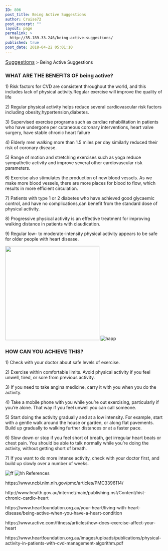 ```yaml
---
ID: 806
post_title: Being Active Suggestions
author: Cruise72
post_excerpt: ""
layout: page
permalink: >
  http://35.189.33.246/being-active-suggestions/
published: true
post_date: 2018-04-22 05:01:10
---
```

<p><a style="font-size: 16px; color: #333333;" href="http://www.cvdhelper.tk/suggestions/">Suggestions</a> &gt; Being Active Suggestions</p>		
			<h3>WHAT ARE THE BENEFITS OF being active?</h3>		
		<p>1) Risk factors for CVD are consistent throughout the world, and this includes lack of physical activity.Regular exercise will improve the quality of life</p><p>2) Regular physical activity helps reduce several cardiovascular risk factors including obesity,hypertension,diabetes.</p><p>3) Supervised exercise programs such as cardiac rehabilitation in patients who have undergone per cutaneous coronary interventions, heart valve surgery, have stable chronic heart failure</p><p>4) Elderly men walking more than 1.5 miles per day similarly reduced their risk of coronary disease.</p><p>5) Range of motion and stretching exercises such as yoga reduce sympathetic activity and improve several other cardiovascular risk parameters. </p><p>6) Exercise also stimulates the production of new blood vessels. As we make more blood vessels, there are more places for blood to flow, which results in more efficient circulation. </p><p>7) Patients with type 1 or 2 diabetes who have achieved good glycaemic control, and have no complications,can benefit from the standard dose of physical activity.</p><p>8) Progressive physical activity is an effective treatment for improving walking distance in patients with claudication.</p><p>9) Regular low- to moderate-intensity physical activity appears to be safe for older people with heart disease.</p>		
										<img width="300" height="300" src="http://35.197.184.33/wp-content/uploads/2018/04/Capture11-300x300.png" alt="" srcset="http://35.197.184.33/wp-content/uploads/2018/04/Capture11-300x300.png 300w, http://35.197.184.33/wp-content/uploads/2018/04/Capture11-150x150.png 150w, http://35.197.184.33/wp-content/uploads/2018/04/Capture11.png 452w" sizes="(max-width: 300px) 100vw, 300px" />											
										<img src="http://35.197.184.33/wp-content/uploads/elementor/thumbs/happ-np5h3jr0dil4wk8yg629kwkj5274rhidq07y0orrk4.png" title="happ" alt="happ" />											
			<h3>HOW CAN YOU ACHIEVE THIS?</h3>		
		<p>1) Check with your doctor about safe levels of exercise. </p><p>2) Exercise within comfortable limits. Avoid physical activity if you feel unwell, tired, or sore from previous activity.</p><p>3) If you need to take angina medicine, carry it with you when you do the activity. </p><p>4) Take a mobile phone with you while you’re out exercising, particularly if you’re alone. That way if you feel unwell you can call someone.</p><p>5) Start doing the activity gradually and at a low intensity. For example, start with a gentle walk around the house or garden, or along flat pavements. Build up gradually to walking further distances or at a faster pace. </p><p>6) Slow down or stop if you feel short of breath, get irregular heart beats or chest pain. You should be able to talk normally while you’re doing the activity, without getting short of breath. </p><p>7) If you want to do more intense activity, check with your doctor first, and build up slowly over a number of weeks.</p>		
										<img src="http://35.197.184.33/wp-content/uploads/2018/04/ff.png" title="ff" alt="ff" />											
										<img src="http://35.197.184.33/wp-content/uploads/2018/04/hh-1.png" title="hh" alt="hh" />											
												References  					
					<p>https://www.ncbi.nlm.nih.gov/pmc/articles/PMC3396114/</p><p>http://www.health.gov.au/internet/main/publishing.nsf/Content/hist-chronic-cardio-heart</p><p>https://www.heartfoundation.org.au/your-heart/living-with-heart-disease/being-active-when-you-have-a-heart-condition</p><p>https://www.active.com/fitness/articles/how-does-exercise-affect-your-heart</p><p>https://www.heartfoundation.org.au/images/uploads/publications/physical-activity-in-patients-with-cvd-management-algorithm.pdf</p>